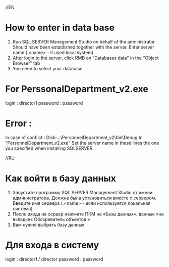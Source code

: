//EN
# How to enter in data base
1) Run SQL SERVER Management Studio
on behalf of the administrator. Should have been established
together with the server. 
Enter server name (.\<name> - if used local system)
2) After login to the server, click RMB on “Databases
data" in the "Object Browser" tab
3) You need to select your database

# For PerssonalDepartment_v2.exe
login : director1
password : password
# Error :
In case of conflict : 
Disk:\...\PersonnelDepartment_v2\bin\Debug
In "PersonnelDepartment_v2.exe" <connectionStrings>
Set the server name in these lines the one you specified when installing SQLSERVER.
  
//RU
# Как войти в базу данных
1) Запустите программу SQL SERVER Management Studio
от имени администратора. Должна была установиться
вместе с сервером.
Введите имя сервера (.\<name> - если используется локальная система)
2) После входа на сервер нажмите ПКМ на «Базы данных».
данные »на вкладке« Обозреватель объектов »
3) Вам нужно выбрать базу данных
# Для входа в систему 
login : director1 / director
password : password
